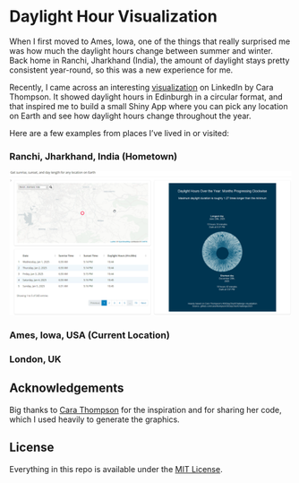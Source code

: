 # Daylight Hour Visualization

When I first moved to Ames, Iowa, one of the things that really surprised me was how much the daylight hours change between summer and winter. Back home in Ranchi, Jharkhand (India), the amount of daylight stays pretty consistent year-round, so this was a new experience for me.

Recently, I came across an interesting [visualization](https://github.com/cararthompson/30DayChartChallenge2023?tab=readme-ov-file#day-11---circular----rstats) on LinkedIn by Cara Thompson. It showed daylight hours in Edinburgh in a circular format, and that inspired me to build a small Shiny App where you can pick any location on Earth and see how daylight hours change throughout the year.

Here are a few examples from places I’ve lived in or visited:

### Ranchi, Jharkhand, India (Hometown)

![](previews/ranchi.png)

### Ames, Iowa, USA (Current Location)

### London, UK

## Acknowledgements

Big thanks to [Cara Thompson](https://www.linkedin.com/in/cararthompson/) for the inspiration and for sharing her code, which I used heavily to generate the graphics.

## License

Everything in this repo is available under the [MIT License](https://ashirwad-barnwal.mit-license.org/).
